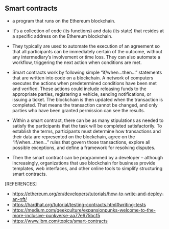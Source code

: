 ## Smart contracts
- a program that runs on the Ethereum blockchain. 
- It's a collection of code (its functions) and data (its state) that resides at a specific address on the Ethereum blockchain.
- They typically are used to automate the execution of an agreement so that all participants can be immediately certain of the outcome, without any intermediary’s involvement or time loss. They can also automate a workflow, triggering the next action when conditions are met.
- Smart contracts work by following simple “if/when…then…” statements that are written into code on a blockchain. A network of computers executes the actions  when predetermined conditions have been met and verified. These actions could include releasing funds to the appropriate parties, registering a vehicle, sending notifications, or issuing a ticket. The blockchain is then updated when the transaction is completed. That means the transaction cannot be changed, and only parties who have been granted permission can see the results.

- Within a smart contract, there can be as many stipulations as needed to satisfy the participants that the task will be completed satisfactorily. To establish the terms, participants must determine how transactions and their data are represented on the blockchain, agree on the “if/when...then…” rules that govern those transactions, explore all possible exceptions, and define a framework for resolving disputes.

- Then the smart contract can be programmed by a developer – although increasingly, organizations that use blockchain for business provide templates, web interfaces, and other online tools to simplify structuring smart contracts.



[REFERENCES]
- https://ethereum.org/en/developers/tutorials/how-to-write-and-deploy-an-nft/
- https://hardhat.org/tutorial/testing-contracts.html#writing-tests
- https://medium.com/geekculture/expansionpunks-welcome-to-the-more-inclusive-punkverse-aa77e675bcf5
- https://www.ibm.com/topics/smart-contracts
